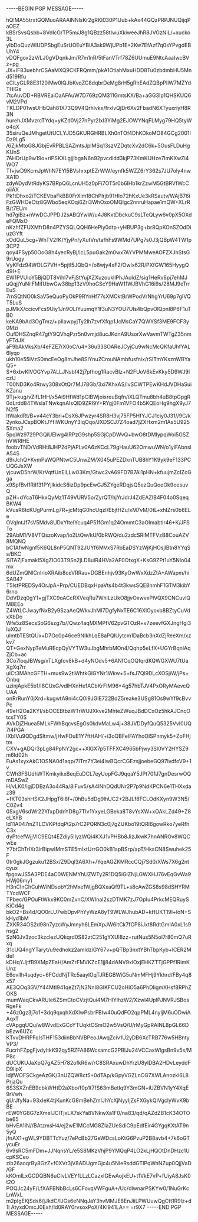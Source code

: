 -----BEGIN PGP MESSAGE-----

hQIMA55trxtGQMuoARAAlNNlsKr2gRKI030P1Uub+kAx44GQzPRPJNUQijqPaOEZ
kBSrSvsQsbb+8VdlcG/TP5m/J8g1QBzz58tIwuXkiweeJhR8JVGzNiL/+xucko3L
yIbDoQuzWlUDPSbgEuSrUOEuYBiA3sk9WjUPb1E+2Kw7EfAzf7q0sYPvgdEBUhY4
vDQFgox2zV/LJ0gVDqnkJm/R7m1nR/5tFanVTrf78Z6UUmuE9NtcAaaIwcBVz+pg
JX+lF83uebhrCSAaMXQ9CKFRQmm/pkA1OtiahMxuHDD8Tu0zbdmbHU5Mnd519Rfu
eClLyGLR8E3120iMw0IQJbKvqZC8dqbrDeMg8rH5gRhEAdZQBpPIiW7MZYdTHlGs
7tcAuvDD+RBVREaiOaAFAuW7D769zQM311GmtsKX/Ba+aGG3Ip1QHSKUQ6vM2VPd
TKLDP01wsUHbQah81X73Q9V4Qrhlvkx/frxlvQjDr6Xv2FbadN6XTyuxriyH8R3N
hurehJXMvzrcTYdq+yKZd0Vj27nPyr2Ixl3YiMg2EJOWYNqFLMyg79HQ5tyWo4qX
35siruQeJMhgetUtUCLYJD5GKURGHRBLXh0nTOf4DhKDkoMO84GCg2001lDz9Lg5
/6ZjkMtoG8JGbjEvRPBLSAZmtsJpIMSq13szVZDqtcXv2dC6k+5OusFLDuHgKUnS
7AHDrUp9w19o+riPSKXLgjjlbgaN6n92pvcdidd3kjP73KmKUHze7ImKXwZl4WO7
Tf+jwD9KcmJpWhN7EYl5BVshrxptEZrWW/eynfk5WZZ6rY362s7JU7oly4nwXA1D
zdyADydVtRdyKS7BRpQ6LcnUH5z0pFi7OT5r0b6IHb1krZzwM5GtBRVfWcCoiiAX
Pk1tDhxo2iTCKEVbaFkBB0FrXim18ChPlrjb91HIo72hKxUe3kRSautv/WAjB76i
FzGWHOeCtz8GWbo5eqKOqi6Zri3WhOxoOMQIgc2nnruHapae1mQW+XLrRB/t7EUm
hd7giBz+nVwDCJPPDJ2sABQYwW/u4J8KxtDbckuC9sLTeQLyw6v0pX5OXdeFQMxO
nKzhfZFUXMfrD8n4PZYSQLQQH6HePiy0dtp+yHBUP3g+br8QpKOnSZOdDiuzGYft
xOdQuL5cg+WhTV2fK/YjyPn/yXutVn/tafhFs9WMd7UPg7s0J3jQBpW4TW1p3CP2
qoy4FSyp50OoG8h4yecRyBj/lcL5puGak2m0wx7AYVPMMweAOFZXJhStsG9rUogy
VyKFdz94WOLG7VH+5pjtl5JQbQ+/o8wjy4xF2/Owlx62R/PXfGW165HyygQd9I+E
EW1PVUIoY5BjQDT8Vihl7vFjStYujXZXuzoukllPhJAoIdZ/siq1HeRv6pj7ehMJ
uQqjjYuNiIFMifUbwGw38bp13zV9hoGScY9HaW11WJBVhG16i9s/28MJ9eTrrEuS
7rnSQtNO0kSaV5eQuoPyOkP9RYnHf77sXMCktBrWPodVrNhgYrU69p7gIVQT5LuS
pJMkX/ccicvFcs9Uiy1Jn9OLlYuumqY1f3uN3YOU7Uls4bQpvOlQpnI8P6F1uTB0
keKA9bAd3OgTmz/+pIIawpyjTy2lh7zvfXfqp1JcMsCaY7QWYSf3ME9FCF3y0Mzi
OufDHSZnqR47gtY9QVhqPzr5n0vmjd8ucJKdnA9UsorXwVavmTWTgZ35nmyFTdJK
aF9bAkVksXb/4eFZE7rX0oC/u4+36u33SOAReJCyjCu9wNcMcQKfaUhfYAL6lyqo
ukh10e55iVzS0mcEeOg8mJhe8SIYnuZCrouNAmbfusfnix/rSITmYKsznWBYaQ5+
S+6xbvKlVOGYvp7ALLJNsbf42j7pfhog1RacvBIz+N2FUoV6kEvKky5D9WJ9lczU
T00ND3Ko4Rrwy308xOtQr7MJ78Gb/3xi7KhxAS/lvSCWTPEwKHdJVDHaSuiKZanu
9Tj+kug/vZifL1HH/x5Ai9HfWd1pClBWjoixreuBqfn/iXLQTmu8bh4uB8tpGpgR
0dLrdd84TWsIaTNwkqnAIsQlD9ZRl9Y+RYgj0Fm1VFO4b5KQEoHg9hgX9yJ7N2f5
ItWakdRt/B+v44cY3bri+DsX6JPwzyr4SR8H3vj75FP5HfYJCJ1ciy0J31//9C/k
2ynkoJCspBOKtJYfiWKUnyY3lqOqo/JXDSCJ7Z4oad7jZXHxm2m1As5U9255Xma2
5pqWz9729PGQiUEIwg4IRPzG9shp5SGjCpDWvQ+bwO8tDMIypqWoi5GSZhVWRIHE
foobvTND/VdRHt8JHP2dPjAPLv0A6zKCcL79gHauU62OmwuWN/o1yiFAbnslA54S
d9rJchQ+KvmPaWQPNtwC5UnwZM/X045uPEZDknTUB8hY1K9yk9eF133PCUQGJsXW
yjcuwD5hrW/KrVqtfUnElLLw03Km/Gtwc2vA69FD7B7Al1pHN+kfuujmZcIZcGga
x9SpfBvI1RiIf31PYjlkidcS6izDp9pcEwGJ5ZYgeRDqjsQ5ezQuQoeOk9oesuvQ
pZH+dYcaT6HkxQyMz1T49VURV5o/ZyrQT/hjYrJdrJ4ZdEAZIB4F04o0SqeqBKW4
kVusR8tcKUgPurmLg7R+jcMtqG0hcUqzI/EbjtHZu/xM7vM/0tL+xhIZrs0b8ELe
OVqIntJf7sV5Mdv8UDxYlteIYcuq4P51fGm1q24OmmtC3aOImabtir46+K/JFSTo
29AbM1/V8VTQszoKvap/io2LtQw/kU/0bRWQ/du2zdcSRlMTFVzB8CouAZV8MQNQ
bC1AfwNgnf5K6QL8nP5QNT92JUYf6MVxS7RoEaDSYzWjKjHOsjlBtn8YYqSs/BKC
SiTAZjFxmakl5XgZIO03T9Sn2jLD8ulR4HVa2AF0OtxgX+KsG9ZPt1uY5Nlo04mx
6dUZmQNlCnIrioXRAib8ceVRRau+DGBEnhjv93KyOwWxXdzZtA+AWapm/hiSAB47
T5IstPREDSy4OrJpA+Prp/CUEDBqxHpaVts4b4t3kwsSQE8hmhF1GTM3kibY6rno
DdVDzq0gY1+gjTXC9oACcRXVeqRu7WhlLzUkO8jjvOxwvxPlVQX9CNCuvlQM8EEo
Z4WtLCJwayfNxB2y9SzaAeQWkvJhMI7DgfyNxTE6C16XlOyoxb8BZtyCuVdxXbDo
Wfe5z8SecsSoG6szg7b//Qwz4aqMXMPfV62pvGTOzR+v7zeevfGXJngHgi3IuXQJ
ulmtbTEStQUx+D7Oc0p46ce9NIkhLqE8aPQlUytcm1DaBcb3nXdZjReeXm/xzkv7
QT+GexNypTeMuREcpQyVYTW3uJbgMhrbMOn4/Qqhp5eLfX+UGYrBqnlAqZjCb+ac
3Co7loqJBWsg/xTLXgfov8kB+d4yNOdv5+6ANfCqOQfqrdKQWGXWU7tUaXgXq7rr
uICt3MAhcGFTH+mus9w2tlWhtkGIGYNr1Wkw+5+fsJ7Ql9DLcXOSjiW/jPs+Onbq
uzinjApkE5b1/I8CUxG/vdlHXnHe1ACbKrFlM96+4g57hbTJV4PxORyMAevcQUAA
onRrRunY0jXrd+kugwtA9ni4cQ0i9JGIE722BdZ5reake3USg81Os9wYf9cBvvPc
49eH2Oa2KYI/sbOCEBtbzWTrWUJXkve2MhteZWuqJBdDCxOz5hkAJCncOtcsTY0S
AVkDjZHuea5MLkFWhBqcvsEgGs0kdvMaLw4j+38JVDDyfQuQ5325VvI0UQ7l4PGA
lXbIVu9QDgdSltmw/jHwFOuE1Y7ftHAH/+i3oQBFeIFAYhoOISPnmyk5+ZoFHjtm
CXV+gADQr3pLg84PpNY2gc++XlGX7p5TFFXC4965bPjwy3Sl0VY2HYSZ9m6ld02h
FuAs1xyxAkC1OSNA0d1aqp/7ITm7Y3ei4iwBQcrCGEzsjjoebeGQ97IvdfoV9+1v
CWh3FSUdhWTKmkyikxBeqEuDCL7eyUopFGJ9qqaY5JPt701J7gnDesrwOQmDASwZ
H/vLK0/igjDDBzA3o44Ra/8IFuv5/sA4lNhDQdUNr2P7p9NdKPCN6e1THXxdaz39
+fKT03shHSK2JHpgT6i8f+/0hBu5dDg9lhUC2+2BJLf8FCLOdKXyn9W3N5/C0Zv4
0SxgV6sdWr22YfxpDdnYD8g7TIv1YxyeLGBeka8T8vYsXW+xOAkLZd49+Z8cLXhB
Id11A047mZTLCVKPfdqPt2p7rC2PQRN3c0j7gZUKbo19tQRl6gowRko7yeRfhC3x
dyPtcefWjjVIC9EQt4EZdiy5IIyzWQi4KXJ1vPHBb8JizJkwK7hnANROv8WQCwEe
Y7btChTrlXr3irBipwIMmSTE5mlxtUrrGO0kB1apBSrp/apT/HksCN8Swuhek25F
0tr0gkJGgzuku12BSx/Z9DqI3A6Xh+/YqeAGZKMRccCQj7Sd0/XWs7X6g2ntcyux
fpgowJS5A3PDE4aC0WENMYhUZWTy2R1DQ5iGlZNjLGWXHJ76vEqGvWa9HWj06my1
H3nCInChCuhWiNDsobY2hMxe1WjgBQXxaQf9TL+s8cAwZGS8s98dSHYRMTYcdWCF
TPbec/GPOuFtWkx9KC0mZvnC/XWInaI2szDTMK7zJ7OpIu4PrkcMEQRuySKiCd4g
bkO2+Bs4d/QO0rLU7wbDpvPhYyWzA8yT9WLWJhubAD+kHUKT19l+loN+SkHyd1bM
ZXKR34OS2d98n7yzcWyJmnyh6LEmXpJW6itCk7fCP8iJxt8RdtGmIA0xL1s9nsg2
SzN0Jv3zoc3kzclezUQkqrd0S82ztC251gYXUl8zz+rutNus5N5oI7r80mQ7uRxq
31cUQ4ngYTaryt/u9edhokz2amldziGY67v+pQTBp3nxtYBhTbpKyb+lCER2MdeI
kDHqYJjtfB9XMpZEaH/AmZrFMVKZcE1jj84dANV9xlOxjEHKZTTjGPPf1RimKUnz
E6ovIlh4sqdyc+6FCddNjTRc5aaylOqTJREGBWiG5uNmMFHj9Ykhrd/FBy4q8x57
AE3QOq3GV/Y44MtI941qeZt7jN3NnI8GIKFCU2oHiO5a6PhDIigmXHsf8RPhZOKS
mumWaqCkvARUle6ZSmCtoCVzjtQui4M7HlYlhzW2/Xzwl4UplPJNVRJSBosRgeFk
+46z0gz3j7o1+3dq9qxqhXdXIwPsbrFBIw40uQdFO2qpPML4nyljM6uODwiAAqxT
cVApgqUQu/w8WvdExGCoYTUqktOSmO2w5VsQ/U/rMyGpRAINL8pGL66DbEzw6UZc
KTvvDHRPFqIsTHF153diinBbNVBPeoJAwqZciv1U2yDB6XcTRB776w5HBntyVP3/
FucrhFZpgFjvdyltkK92qy5RZFA86WcsamcG2PBIJu24VCCaxWlgsBn9v5s/MP8c
dUCUKUJaXpQ7gAZ5H782ofkR6w/rC8SRAxuwDhYrzU8ylDBA2HDvLeyddFD9lipX
IdjfWOFSCkgeAzGK/3nUZQW8ct5+0dTAp/kGpyVGZLnCG7XWLAnozkl6L8PrjaQu
6S3SXZnEB9cbkWHtD2aXbo/f0p1t7fS63mBetIq9Y3mGN+iUZBVN1yY4XqE9rVwh
gUrJfyNa+93xIeK4tjKunKcG8mBehZmIJhYcXjNyyIjZsFXGykQIVgclyWvK9bBE
rEW0YG8G7zXmeIJCITjxLX7skYa8VNkwXa1F0/na83/qd/qAZdZB1cK34OTObe65
bHvEA1iN//BAtzmsH4/ej2wE1MCcMG8ZIaZUeSdiC9pEdfEir4GYgqKXtAT9n5yQ
jfnAX1+gWL9YDBTTcYuz/7ePcBb27GeWDcsLoKtG6PvuP2B8avb4+7k6oGTycuEr
6v9sRC5mFDm+JJNqnsYL/e5S8MKzVhjP9YMQqP4LO2kLjHQOtDnDHzc1UcpKSCeo
zib26aoqrBy8GzZ+f0XVr3jV8ADUgmGjc4u5NIeRsddGTIPqWnNZup0QjjVaD/GF
kKOmILxGCDQBN6uCIvLVEYfLLzLCazxIGEwAojkEU+t1VkE7vP+fUiyA8JsK0t2O
POQJc24yF/LfXAFBNbBcLs6CFovqVWFguA+/Uc/dlwnarPSKYw0/1NuGrKcLnWxL
m2pIgEKjSds6/jJkdC/lJGs6eNNqJaY3hvMMJE8EnJiiLPWUuwQgCtt1R9Iz+d1l
AtyxdOmcJ0Exh/Id0RAY0rvsoxPoX/4Kl941LA==
=r9X7
-----END PGP MESSAGE-----
